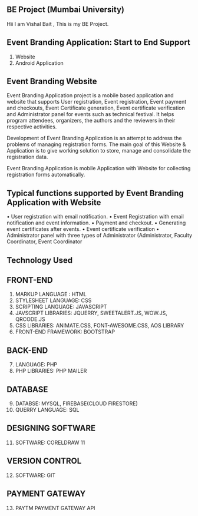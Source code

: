 ## BE Project (Mumbai University)

Hii I am Vishal Bait , This is my BE Project.

## Event Branding Application: Start to End Support

1. Website
2. Android Application

## Event Branding Website

Event Branding Application project is a mobile based application and website that supports User registration, Event registration, Event payment and checkouts, Event Certificate generation, Event certificate verification and Administrator panel for events such as technical festival. It helps program attendees, organizers, the authors and the reviewers in their respective activities.

Development of Event Branding Application is an attempt to address the problems of managing registration forms. The main goal of this Website & Application is to give working solution to store, manage and consolidate the registration data.

Event Branding Application is mobile Application with Website for collecting registration forms automatically.

## Typical functions supported by Event Branding Application with Website

• User registration with email notification.
• Event Registration with email notification and event information.
• Payment and checkout.
• Generating event certificates after events.
• Event certificate verification
• Administrator panel with three types of Administrator (Administrator, Faculty Coordinator, Event Coordinator

## Technology Used

## FRONT-END

1. MARKUP LANGUAGE : HTML
2. STYLESHEET LANGUAGE: CSS
3. SCRIPTING LANGUAGE: JAVASCRIPT
4. JAVSCRIPT LIBRARIES: JQUERRY, SWEETALERT.JS, WOW.JS, QRCODE.JS
5. CSS LIBRARIES: ANIMATE.CSS, FONT-AWESOME.CSS, AOS LIBRARY
6. FRONT-END FRAMEWORK: BOOTSTRAP

## BACK-END

7. LANGUAGE: PHP
8. PHP LIBRARIES: PHP MAILER

## DATABASE

9. DATABSE: MYSQL, FIREBASE(CLOUD FIRESTORE)
10. QUERRY LANGUAGE: SQL

## DESIGNING SOFTWARE

11. SOFTWARE: CORELDRAW 11

## VERSION CONTROL

12. SOFTWARE: GIT

## PAYMENT GATEWAY

13. PAYTM PAYMENT GATEWAY API
